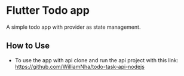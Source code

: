 # Flutter Todo app

A simple todo app with provider as state management.

## How to Use
- To use the app with api clone and run the api project with this link:
  https://github.com/WilliamNha/todo-task-api-nodejs

  
  
